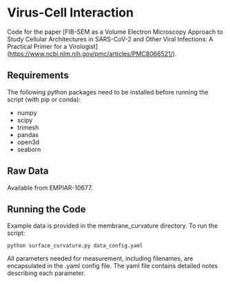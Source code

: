 # Virus-Cell Interaction

Code for the paper [FIB-SEM as a Volume Electron Microscopy Approach to Study Cellular Architectures in SARS-CoV-2 and Other Viral Infections: A Practical Primer for a Virologist] (https://www.ncbi.nlm.nih.gov/pmc/articles/PMC8066521/).

## Requirements

The following python packages need to be installed before running the script (with pip or conda):

- numpy
- scipy
- trimesh
- pandas
- open3d
- seaborn

## Raw Data

Available from EMPIAR-10677.

## Running the Code

Example data is provided in the membrane_curvature directory. To run the script:

```
python surface_curvature.py data_config.yaml
```

All parameters needed for measurement, including filenames, are encapsulated in the .yaml config file. The yaml file contains detailed notes describing each parameter.
